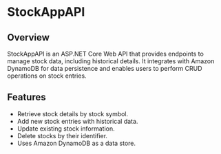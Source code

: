 ﻿# StockAppAPI

## Overview

StockAppAPI is an ASP.NET Core Web API that provides endpoints to manage stock data, including historical details. It integrates with Amazon DynamoDB for data persistence and enables users to perform CRUD operations on stock entries.

## Features

- Retrieve stock details by stock symbol.
- Add new stock entries with historical data.
- Update existing stock information.
- Delete stocks by their identifier.
- Uses Amazon DynamoDB as a data store.